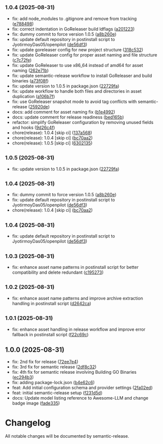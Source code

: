 ## <small>1.0.4 (2025-08-31)</small>

* fix: add node_modules to .gitignore and remove from tracking ([e788498](https://github.com/JyotirmoyDas05/OpenPilot/commit/e788498))
* fix: correct indentation in GoReleaser build ldflags ([a201223](https://github.com/JyotirmoyDas05/OpenPilot/commit/a201223))
* fix: dummy commit to force version 1.0.5 ([a8b260e](https://github.com/JyotirmoyDas05/OpenPilot/commit/a8b260e))
* fix: update default repository in postinstall script to JyotirmoyDas05/openpilot ([de56df3](https://github.com/JyotirmoyDas05/OpenPilot/commit/de56df3))
* fix: update goreleaser config for new project structure ([318c532](https://github.com/JyotirmoyDas05/OpenPilot/commit/318c532))
* fix: update GoReleaser config for proper asset naming and file structure ([c7c72fe](https://github.com/JyotirmoyDas05/OpenPilot/commit/c7c72fe))
* fix: update GoReleaser to use x86_64 instead of amd64 for asset naming ([262e71b](https://github.com/JyotirmoyDas05/OpenPilot/commit/262e71b))
* fix: update semantic-release workflow to install GoReleaser and build binaries ([a73f08f](https://github.com/JyotirmoyDas05/OpenPilot/commit/a73f08f))
* fix: update version to 1.0.5 in package.json ([22729fa](https://github.com/JyotirmoyDas05/OpenPilot/commit/22729fa))
* fix: update workflow to handle both files and directories in asset duplication ([a106b7f](https://github.com/JyotirmoyDas05/OpenPilot/commit/a106b7f))
* fix: use GoReleaser snapshot mode to avoid tag conflicts with semantic-release ([25920de](https://github.com/JyotirmoyDas05/OpenPilot/commit/25920de))
* docs: add comment for asset naming fix ([b1e4992](https://github.com/JyotirmoyDas05/OpenPilot/commit/b1e4992))
* docs: update comment for release readiness ([bed165b](https://github.com/JyotirmoyDas05/OpenPilot/commit/bed165b))
* refactor: simplify GoReleaser configuration by removing unused fields and hooks ([9d26c4f](https://github.com/JyotirmoyDas05/OpenPilot/commit/9d26c4f))
* chore(release): 1.0.4 [skip ci] ([137a568](https://github.com/JyotirmoyDas05/OpenPilot/commit/137a568))
* chore(release): 1.0.4 [skip ci] ([bc70aa2](https://github.com/JyotirmoyDas05/OpenPilot/commit/bc70aa2))
* chore(release): 1.0.5 [skip ci] ([6302135](https://github.com/JyotirmoyDas05/OpenPilot/commit/6302135))

## <small>1.0.5 (2025-08-31)</small>

* fix: update version to 1.0.5 in package.json ([22729fa](https://github.com/JyotirmoyDas05/OpenPilot/commit/22729fa))

## <small>1.0.4 (2025-08-31)</small>

* fix: dummy commit to force version 1.0.5 ([a8b260e](https://github.com/JyotirmoyDas05/OpenPilot/commit/a8b260e))
* fix: update default repository in postinstall script to JyotirmoyDas05/openpilot ([de56df3](https://github.com/JyotirmoyDas05/OpenPilot/commit/de56df3))
* chore(release): 1.0.4 [skip ci] ([bc70aa2](https://github.com/JyotirmoyDas05/OpenPilot/commit/bc70aa2))

## <small>1.0.4 (2025-08-31)</small>

* fix: update default repository in postinstall script to JyotirmoyDas05/openpilot ([de56df3](https://github.com/JyotirmoyDas05/OpenPilot/commit/de56df3))

## <small>1.0.3 (2025-08-31)</small>

* fix: enhance asset name patterns in postinstall script for better compatibility and delete redundant ([c195273](https://github.com/JyotirmoyDas05/OpenPilot/commit/c195273))

## <small>1.0.2 (2025-08-31)</small>

* fix: enhance asset name patterns and improve archive extraction handling in postinstall script ([d2642ca](https://github.com/JyotirmoyDas05/OpenPilot/commit/d2642ca))

## <small>1.0.1 (2025-08-31)</small>

* fix: enhance asset handling in release workflow and improve error fallback in postinstall script ([f22c69c](https://github.com/JyotirmoyDas05/OpenPilot/commit/f22c69c))

## 1.0.0 (2025-08-31)

* fix: 2nd fix for release ([72ee7e4](https://github.com/JyotirmoyDas05/OpenPilot/commit/72ee7e4))
* fix: 3rd fix for semantic release ([2df8c32](https://github.com/JyotirmoyDas05/OpenPilot/commit/2df8c32))
* fix: 4th fix for semantic release involving Building GO Binaries ([ec294b3](https://github.com/JyotirmoyDas05/OpenPilot/commit/ec294b3))
* fix: adding package-lock.json ([b4e62c6](https://github.com/JyotirmoyDas05/OpenPilot/commit/b4e62c6))
* feat: Add initial configuration schema and provider settings ([2fa02ed](https://github.com/JyotirmoyDas05/OpenPilot/commit/2fa02ed))
* feat: initial semantic-release setup ([f231d5d](https://github.com/JyotirmoyDas05/OpenPilot/commit/f231d5d))
* docs: Update model listing reference to Awesome-LLM and change badge image ([fade335](https://github.com/JyotirmoyDas05/OpenPilot/commit/fade335))

# Changelog

All notable changes will be documented by semantic-release.
